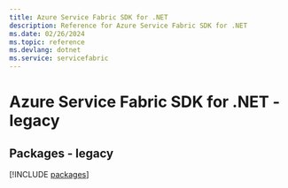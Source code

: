 ```yaml
---
title: Azure Service Fabric SDK for .NET
description: Reference for Azure Service Fabric SDK for .NET
ms.date: 02/26/2024
ms.topic: reference
ms.devlang: dotnet
ms.service: servicefabric
---
```

# Azure Service Fabric SDK for .NET - legacy
## Packages - legacy
[!INCLUDE [packages](service-fabric-index.md)]